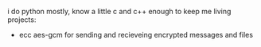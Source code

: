 i do python mostly, know a little c and c++ enough to keep me living
projects:
- ecc aes-gcm for sending and recieveing encrypted messages and files
<!---
comment
--->
